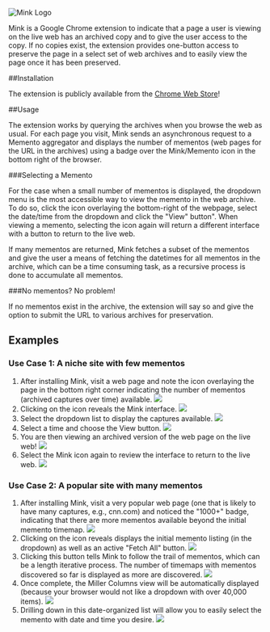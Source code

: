 ![Mink Logo](https://github.com/machawk1/Mink/blob/master/mink-plugin/images/minkLogo_300.png)


Mink is a Google Chrome extension to indicate that a page a user is viewing on the live web has an archived copy and to give the user access to the copy. If no copies exist, the extension provides one-button access to preserve the page in a select set of web archives and to easily view the page once it has been preserved.

##Installation

The extension is publicly available from the [Chrome Web Store](https://chrome.google.com/webstore/detail/mink/jemoalkmipibchioofomhkgimhofbbem)!

##Usage

The extension works by querying the archives when you browse the web as usual. For each page you visit, Mink sends an asynchronous request to a Memento aggregator and displays the number of mementos (web pages for the URL in the archives) using a badge over the Mink/Memento icon in the bottom right of the browser.

###Selecting a Memento

For the case when a small number of mementos is displayed, the dropdown menu is the most accessible way to view the memento in the web archive. To do so, click the icon overlaying the bottom-right of the webpage, select the date/time from the dropdown and click the "View" button". When viewing a memento, selecting the icon again will return a different interface with a button to return to the live web.

If many mementos are returned, Mink fetches a subset of the mementos and give the user a means of fetching the datetimes for all mementos in the archive, which can be a time consuming task, as a recursive process is done to accumulate all mementos.

###No mementos? No problem!

If no mementos exist in the archive, the extension will say so and give the option to submit the URL to various archives for preservation.

## Examples

### Use Case 1: A niche site with few mementos

1. After installing Mink, visit a web page and note the icon overlaying the page in the bottom right corner indicating the number of mementos (archived captures over time) available.
![](https://github.com/machawk1/Mink/blob/master/meta/screenshots/simple/1.png)
2. Clicking on the icon reveals the Mink interface.
![](https://github.com/machawk1/Mink/blob/master/meta/screenshots/simple/2.png)
3. Select the dropdown list to display the captures available.
![](https://github.com/machawk1/Mink/blob/master/meta/screenshots/simple/3.png)
4. Select a time and choose the View button.
![](https://github.com/machawk1/Mink/blob/master/meta/screenshots/simple/4.png)
5. You are then viewing an archived version of the web page on the live web!
![](https://github.com/machawk1/Mink/blob/master/meta/screenshots/simple/5.png)
6. Select the Mink icon again to review the interface to return to the live web.
![](https://github.com/machawk1/Mink/blob/master/meta/screenshots/simple/6.png)

### Use Case 2: A popular site with many mementos

1. After installing Mink, visit a very popular web page (one that is likely to have many captures, e.g., cnn.com) and noticed the "1000+" badge, indicating that there are more mementos available beyond the initial memento timemap.
![](https://github.com/machawk1/Mink/blob/master/meta/screenshots/complex/1.png)
2. Clicking on the icon reveals displays the initial memento listing (in the dropdown) as well as an active "Fetch All" button.
![](https://github.com/machawk1/Mink/blob/master/meta/screenshots/complex/2.png)
3. Clicking this button tells Mink to follow the trail of mementos, which can be a length iterative process. The number of timemaps with mementos discovered so far is displayed as more are discovered.
![](https://github.com/machawk1/Mink/blob/master/meta/screenshots/complex/3.png)
4. Once complete, the Miller Columns view will be automatically displayed (because your browser would not like a dropdown with over 40,000 items).
![](https://github.com/machawk1/Mink/blob/master/meta/screenshots/complex/4.png)
5. Drilling down in this date-organized list will allow you to easily select the memento with date and time you desire.
![](https://github.com/machawk1/Mink/blob/master/meta/screenshots/complex/5.png)